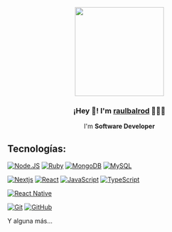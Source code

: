 <p align="center" width="300">
   <img align="center" width="200" src="https://i.imgur.com/aSCBsNc.png"/>
   <h3 align="center">¡Hey 👋! I'm <a href="https://raulbalrod-porfolio.vercel.app/">raulbalrod</a> 👨🏻‍💻</h3>
</p>

<p align="center">I'm <strong>Software Developer</strong></p>
<p align="center">
  
  ## Tecnologías:
[![Node.JS](https://img.shields.io/badge/Node.JS-339933?style=for-the-badge&logo=node.js&logoColor=white&labelColor=101010)]()
[![Ruby](https://img.shields.io/badge/Ruby-cc0000?style=for-the-badge&logo=ruby&logoColor=white&labelColor=101010)]()
[![MongoDB](https://img.shields.io/badge/MongoDB-199555?style=for-the-badge&logo=mongodb&logoColor=white&labelColor=101010)]()
[![MySQL](https://img.shields.io/badge/MySQL-4479A1?style=for-the-badge&logo=mysql&logoColor=white&labelColor=101010)]()
</br>

[![Nextjs](https://img.shields.io/badge/Next.js-1c2128?style=for-the-badge&logo=next.js&logoColor=white&labelColor=101010)]()
[![React](https://img.shields.io/badge/React-0088b3?style=for-the-badge&logo=react&logoColor=white&labelColor=101010)]()
[![JavaScript](https://img.shields.io/badge/JavaScript-F7DF1E?style=for-the-badge&logo=javascript&logoColor=white&labelColor=101010)]()
[![TypeScript](https://img.shields.io/badge/TypeScript-377cc8?style=for-the-badge&logo=typeScript&logoColor=white&labelColor=101010)]()
</br>

[![React Native](https://img.shields.io/badge/React.Native-004e67?style=for-the-badge&logo=react&logoColor=white&labelColor=101010)]()
</br>

[![Git](https://img.shields.io/badge/Git-e94e31?style=for-the-badge&logo=git&logoColor=white&labelColor=101010)]()
[![GitHub](https://img.shields.io/badge/GitHub-1c2128?style=for-the-badge&logo=github&logoColor=white&labelColor=101010)]()
</br>

Y alguna más...
